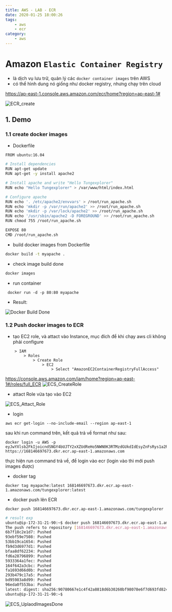 ```yaml
---
title: AWS - LAB - ECR
date: 2020-01-25 18:00:26
tags:
    - aws
    - ecr
category: 
    - aws
---
```


# Amazon `Elastic Container Registry`
- là dịch vụ lưu trữ, quản lý các `docker container images` trên AWS
- có thể hình dung nó giống như docker registry, nhưng chạy trên cloud

https://ap-east-1.console.aws.amazon.com/ecr/home?region=ap-east-1#

![ECR_create](https://tungexplorer.s3.ap-southeast-1.amazonaws.com/aws/ecs/ECR_create.PNG)

## 1. Demo
### 1.1 create docker images
- Dockerfile
```bash
FROM ubuntu:16.04

# Install dependencies
RUN apt-get update
RUN apt-get -y install apache2

# Install apache and write "Hello Tungexplorer" 
RUN echo "Hello Tungexplorer" > /var/www/html/index.html

# Configure apache
RUN echo '. /etc/apache2/envvars' > /root/run_apache.sh
RUN echo 'mkdir -p /var/run/apache2' >> /root/run_apache.sh
RUN echo 'mkdir -p /var/lock/apache2' >> /root/run_apache.sh
RUN echo '/usr/sbin/apache2 -D FOREGROUND' >> /root/run_apache.sh
RUN chmod 755 /root/run_apache.sh

EXPOSE 80
CMD /root/run_apache.sh
```
- build docker images from Dockerfile
```bash
docker build -t myapache .
```
- check image build done
```bash
docker images
```
- run container
```
 docker run -d -p 80:80 myapache
```
- Result:   

![Docker Build Done](https://tungexplorer.s3.ap-southeast-1.amazonaws.com/aws/ecs/ECR_build_docker_done.PNG)

### 1.2 Push docker images to ECR
- tạo EC2 role, và attact vào Instance, mục đích để khi chạy aws cli không phải configure   
```
    > IAM
        > Roles
            > Create Role
                > EC2
                    > Select "AmazonEC2ContainerRegistryFullAccess" 
```
https://console.aws.amazon.com/iam/home?region=ap-east-1#/roles/full_ECR
![ECS_CreateRole](https://tungexplorer.s3.ap-southeast-1.amazonaws.com/aws/ecs/ECS_CreateRole.PNG)

- attact Role vừa tạo vào EC2   

![ECS_Attact_Role](https://tungexplorer.s3.ap-southeast-1.amazonaws.com/aws/ecs/ECS_Attact_Role.PNG)
- login
```
aws ecr get-login --no-include-email --region ap-east-1
```
sau khi run command trên, kết quả trả về format như sau:
```
docker login -u AWS -p eyJwYXlsb2FkIjoicndSNGY4bUJTY2xXZUdReHo5NWN0K3RTMzdGUkdIdEsyZnFsRys1a2RaMlFDL0JyNk5JNHpMLzNbTBUSXJuQUFhdUdlQT09IiwidmVyc2lvbiI6IjIiLCJ0eXBlIjoiREFUQV9LRVkiLCJleHBpcmF0aW9uIjoxNTc5OTc2MjEzfQ== https://168146697673.dkr.ecr.ap-east-1.amazonaws.com
```
thực hiện run command trả về, để login vào ecr (login vào thì mới push images được)
- docker tag
```
docker tag myapache:latest 168146697673.dkr.ecr.ap-east-1.amazonaws.com/tungexplorer:latest
```
- docker push lên ECR
```
docker push 168146697673.dkr.ecr.ap-east-1.amazonaws.com/tungexplorer
```
```bash
# result exp
ubuntu@ip-172-31-21-90:~$ docker push 168146697673.dkr.ecr.ap-east-1.amazonaws.com/tungexplorer
The push refers to repository [168146697673.dkr.ecr.ap-east-1.amazonaws.com/tungexplorer]
6b7f18c2e1d7: Pushed 
93ebf59e7508: Pushed 
53bb19ca1654: Pushed 
fb9d3d6977d1: Pushed 
bfaa8df62234: Pushed 
fd6a28796899: Pushed 
5933364a1fec: Pushed 
164f642a3cbc: Pushed 
fa1693d66d0b: Pushed 
293b479c17a5: Pushed 
bd95983a8d99: Pushed 
96eda0f553ba: Pushed 
latest: digest: sha256:90780667e1c4f42a8818d6b30260bf98078e6f7d693fd8245b2be4cab83bc216 size: 2816
ubuntu@ip-172-31-21-90:~$ 
```
![ECS_UplaodImagesDone](https://tungexplorer.s3.ap-southeast-1.amazonaws.com/aws/ecs/ECS_uploadImagesDone.PNG)